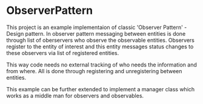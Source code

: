 ObserverPattern
===============

This project is an example implementaion of classic 'Observer Pattern' -Design pattern. In observer pattern messaging between entities is done through list of oberservers who observe the observable entities. Observers register to the entity of interest and this entity messages status changes to these observers via list of registered entities.

This way code needs no external tracking of who needs the information and from where. All is done through registering and unregistering between entities.

This example can be further extended to implement a manager class which works as a middle man for observers and observables.